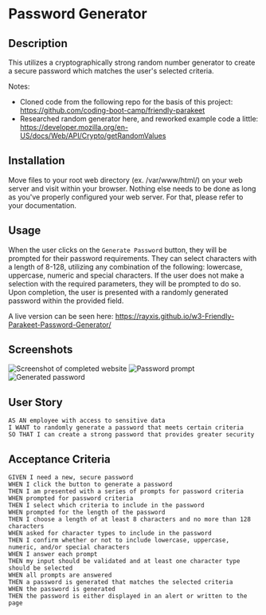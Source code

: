 # Password Generator

## Description

This utilizes a cryptographically strong random number generator to create a secure password which matches the
user's selected criteria.

Notes:

* Cloned code from the following repo for the basis of this project:
https://github.com/coding-boot-camp/friendly-parakeet
* Researched random generator here, and reworked example code a little: 
https://developer.mozilla.org/en-US/docs/Web/API/Crypto/getRandomValues

## Installation

Move files to your root web directory (ex. /var/www/html/) on your web server and visit within your browser. Nothing
else needs to be done as long as you've properly configured your web server. For that, please refer to your
documentation.

## Usage

When the user clicks on the `Generate Password` button, they will be prompted for their password requirements. They can
select characters with a length of 8-128, utilizing any combination of the following: lowercase, uppercase, numeric and
special characters. If the user does not make a selection with the required parameters, they will be prompted to do
so. Upon completion, the user is presented with a randomly generated password within the provided field.

A live version can be seen here: https://rayxis.github.io/w3-Friendly-Parakeet-Password-Generator/

## Screenshots

![Screenshot of completed website](./screenshots/Screenshot%202023-12-04%20at%208.33.58%E2%80%AFAM.png)
![Password prompt](./screenshots/Screenshot%202023-12-04%20at%208.43.58%E2%80%AFAM.png)
![Generated password](./screenshots/Screenshot%202023-12-04%20at%208.44.14%E2%80%AFAM.png)

## User Story

```
AS AN employee with access to sensitive data
I WANT to randomly generate a password that meets certain criteria
SO THAT I can create a strong password that provides greater security
```

## Acceptance Criteria

```
GIVEN I need a new, secure password
WHEN I click the button to generate a password
THEN I am presented with a series of prompts for password criteria
WHEN prompted for password criteria
THEN I select which criteria to include in the password
WHEN prompted for the length of the password
THEN I choose a length of at least 8 characters and no more than 128 characters
WHEN asked for character types to include in the password
THEN I confirm whether or not to include lowercase, uppercase, numeric, and/or special characters
WHEN I answer each prompt
THEN my input should be validated and at least one character type should be selected
WHEN all prompts are answered
THEN a password is generated that matches the selected criteria
WHEN the password is generated
THEN the password is either displayed in an alert or written to the page
```